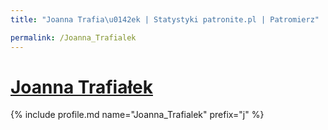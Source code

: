 ```yaml
---
title: "Joanna Trafia\u0142ek | Statystyki patronite.pl | Patromierz"

permalink: /Joanna_Trafialek
---
```


# [Joanna Trafiałek](https://patronite.pl/Joanna_Trafialek)

{% include profile.md name="Joanna_Trafialek" prefix="j" %}
